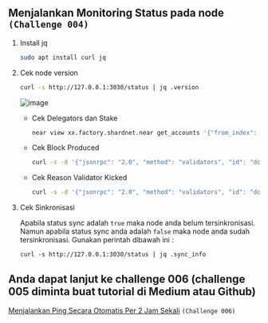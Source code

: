 ## Menjalankan Monitoring Status pada node `(Challenge 004)`

1. Install jq

    ```bash
    sudo apt install curl jq
    ```

2. Cek node version

    ```bash
    curl -s http://127.0.0.1:3030/status | jq .version
    ```
    
    ![image](https://user-images.githubusercontent.com/100946299/180950257-feb053ec-74d9-45ab-af7c-524bc73fee9b.png)
    
    - Cek Delegators dan Stake

        ```bash
        near view xx.factory.shardnet.near get_accounts '{"from_index": 0, "limit": 10}' --accountId <nama wallet anda>.shardnet.near

        ```
    - Cek Block Produced
        
        ```bash
        curl -s -d '{"jsonrpc": "2.0", "method": "validators", "id": "dontcare", "params": [null]}' -H 'Content-Type: application/json' 127.0.0.1:3030 | jq  '.result.current_validators[] | select(.account_id | contains ("<nama wallet anda>.factory.shardnet.near"))'
        ```
        
    - Cek Reason Validator Kicked
        
        ```bash
        curl -s -d '{"jsonrpc": "2.0", "method": "validators", "id": "dontcare", "params": [null]}' -H 'Content-Type: application/json' 127.0.0.1:3030 | jq -c '.result.prev_epoch_kickout[] | select(.account_id | contains ("<nama wallet anda>.factory.shardnet.near"))' | jq .reason
        ```

3. Cek Sinkronisasi

    Apabila status sync adalah `true` maka node anda belum tersinkronisasi. Namun apabila status sync anda adalah `false` maka node anda sudah tersinkronisasi. Gunakan perintah dibawah ini :

    ```
    curl -s http://127.0.0.1:3030/status | jq .sync_info
    ```
    
 
 ## Anda dapat lanjut ke challenge 006 (challenge 005 diminta buat tutorial di Medium atau Github)

[Menjalankan Ping Secara Otomatis Per 2 Jam Sekali](https://github.com/cbjohnson90/Testnet-Guides/blob/main/NEAR-StakeWars-III/Tasks/task-006.md) `(Challenge 006)`
